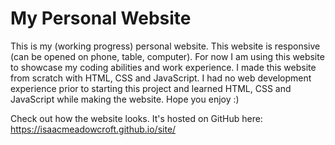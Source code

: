 # My Personal Website
This is my (working progress) personal website. This website is responsive (can be opened on phone, table, computer). For now I am using this website to showcase my coding abilities and work experience. I made this website from scratch with HTML, CSS and JavaScript. I had no web development experience prior to starting this project and learned HTML, CSS and JavaScript while making the website. Hope you enjoy :)

Check out how the website looks. It's hosted on GitHub here: https://isaacmeadowcroft.github.io/site/
